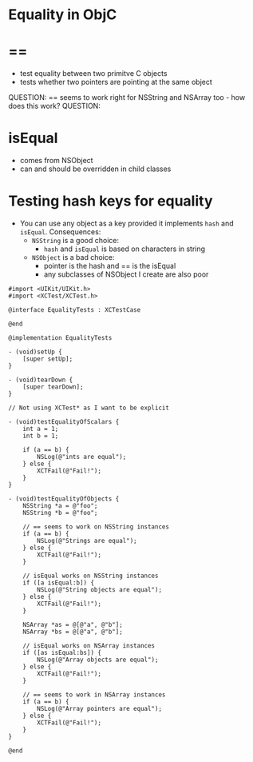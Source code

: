 # Equality in ObjC

# ==

* test equality between two primitve C objects
* tests whether two pointers are pointing at the same object

QUESTION: == seems to work right for NSString and NSArray too - how does this work?
QUESTION:

# isEqual

* comes from NSObject
* can and should be overridden in child classes

# Testing hash keys for equality

* You can use any object as a key provided it implements `hash` and `isEqual`. Consequences:
    * `NSString` is a good choice:
        * `hash` and `isEqual` is based on characters in string
    * `NSObject` is a bad choice:
        * pointer is the hash and == is the isEqual
        * any subclasses of NSObject I create are also poor

```objc
#import <UIKit/UIKit.h>
#import <XCTest/XCTest.h>

@interface EqualityTests : XCTestCase

@end

@implementation EqualityTests

- (void)setUp {
    [super setUp];
}

- (void)tearDown {
    [super tearDown];
}

// Not using XCTest* as I want to be explicit

- (void)testEqualityOfScalars {
    int a = 1;
    int b = 1;

    if (a == b) {
        NSLog(@"ints are equal");
    } else {
        XCTFail(@"Fail!");
    }
}

- (void)testEqualityOfObjects {
    NSString *a = @"foo";
    NSString *b = @"foo";

    // == seems to work on NSString instances
    if (a == b) {
        NSLog(@"Strings are equal");
    } else {
        XCTFail(@"Fail!");
    }

    // isEqual works on NSString instances
    if ([a isEqual:b]) {
        NSLog(@"String objects are equal");
    } else {
        XCTFail(@"Fail!");
    }

    NSArray *as = @[@"a", @"b"];
    NSArray *bs = @[@"a", @"b"];

    // isEqual works on NSArray instances
    if ([as isEqual:bs]) {
        NSLog(@"Array objects are equal");
    } else {
        XCTFail(@"Fail!");
    }

    // == seems to work in NSArray instances
    if (a == b) {
        NSLog(@"Array pointers are equal");
    } else {
        XCTFail(@"Fail!");
    }
}

@end
```
